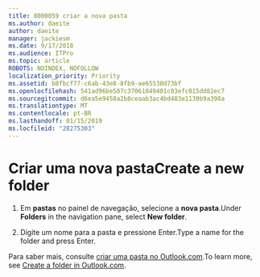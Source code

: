 ```yaml
---
title: 8000059 criar a nova pasta
ms.author: daeite
author: daeite
manager: jackiesm
ms.date: 9/17/2018
ms.audience: ITPro
ms.topic: article
ROBOTS: NOINDEX, NOFOLLOW
localization_priority: Priority
ms.assetid: b8fbcf77-c6ab-43e8-8fb9-ae65530d73bf
ms.openlocfilehash: 541ad96be587c37061849401c03efc015dd82ec7
ms.sourcegitcommit: d6ea5e9458a2b8ceaab3ac4bd483e1130b9a398a
ms.translationtype: MT
ms.contentlocale: pt-BR
ms.lasthandoff: 01/15/2019
ms.locfileid: "28275303"
---
```

# <a name="create-a-new-folder"></a><span data-ttu-id="f7263-102">Criar uma nova pasta</span><span class="sxs-lookup"><span data-stu-id="f7263-102">Create a new folder</span></span>

1. <span data-ttu-id="f7263-103">Em **pastas** no painel de navegação, selecione a **nova pasta**.</span><span class="sxs-lookup"><span data-stu-id="f7263-103">Under **Folders** in the navigation pane, select **New folder**.</span></span> 
    
2. <span data-ttu-id="f7263-104">Digite um nome para a pasta e pressione Enter.</span><span class="sxs-lookup"><span data-stu-id="f7263-104">Type a name for the folder and press Enter.</span></span>
    
<span data-ttu-id="f7263-105">Para saber mais, consulte [criar uma pasta no Outlook.com](https://support.office.com/article/5fa8de74-3562-4729-ac1d-5599f470b25a).</span><span class="sxs-lookup"><span data-stu-id="f7263-105">To learn more, see [Create a folder in Outlook.com](https://support.office.com/article/5fa8de74-3562-4729-ac1d-5599f470b25a).</span></span>
  

